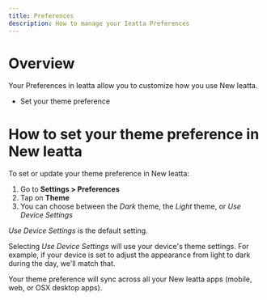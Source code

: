 ```yaml
---
title: Preferences
description: How to manage your Ieatta Preferences
---
```

# Overview
Your Preferences in Ieatta allow you to customize how you use New Ieatta.

- Set your theme preference

# How to set your theme preference in New Ieatta

To set or update your theme preference in New Ieatta: 
1. Go to **Settings > Preferences**
2. Tap on **Theme**
3. You can choose between the _Dark_ theme, the _Light_ theme, or _Use Device Settings_

_Use Device Settings_ is the default setting.

Selecting _Use Device Settings_ will use your device's theme settings. For example, if your device is set to adjust the appearance from light to dark during the day, we'll match that.

Your theme preference will sync across all your New Ieatta apps (mobile, web, or OSX desktop apps).
